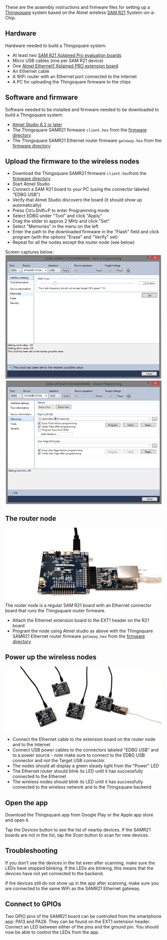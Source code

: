 These are the assembly instructions and firmware files for setting up a
[Thingsquare](http://thingsquare.com) system based on the
Atmel wireless [SAM R21](http://www.atmel.com/tools/atsamr21-xpro.aspx)
System-on-a-Chip.

## Hardware

Hardware needed to build a Thingsquare system:

* At least two [SAM R21 Xplained Pro evaluation boards](http://www.atmel.com/tools/atsamr21-xpro.aspx)
* Micro USB cables (one per SAM R21 device)
* One [Atmel Ethernet1 Xplained PRO extension board](http://www.atmel.com/tools/ETHERNET1_XPRO.aspx)
* An Ethernet cable
* A WiFi router with an Ethernet port connected to the Internet
* A PC for uploading the Thingsquare firmware to the chips

## Software and firmware

Software needed to be installed and firmware needed to be downloaded
to build a Thingsquare system:

* [Atmel Studio 6.2 or later](http://www.atmel.com/tools/ATMELSTUDIO.aspx)
* The Thingsquare SAMR21 firmware `client.hex` from the [firmware directory](../firmware/)
* The Thingsquare SAMR21 Ethernet router firmware `gateway.hex` from the [firmware directory](../firmware/)

## Upload the firmware to the wireless nodes

* Download the Thingsquare SAMR21 firmware `client.hex`from the [firmware directory](../firmware/)
* Start Atmel Studio
* Connect a SAM R21 board to your PC (using the connector labeled "EDBG USB")
* Verify that Atmel Studio discovers the board (it should show up automatically)
* Press Ctrl+Shift+P to enter Programming mode
* Select EDBG under "Tool" and click "Apply"
* Drag the slider to approx 2 MHz and click "Set"
* Select "Memories" in the menu on the left
* Enter the path to the downloaded firmware in the "Flash" field and click program (with the options "Erase" and "Verify" set)
* Repeat for all the nodes except the router node (see below)

Screen captures below:
![Atmel Studio 2 screenshot](program-2.png?raw=true)
![Atmel Studio 2 screenshot](program-3.png?raw=true)


## The router node
![Connected router node](r21_eth.jpg?raw=true)
The router node is a regular SAM R21 board with an Ethernet connector
board that runs the Thingsquare router firmware.
* Attach the Ethernet extension board to the EXT1 header on the R21 board
* Program the node using Atmel studio as above with the Thingsquare SAMR21 Ethernet router firmware `gateway.hex`
from the [firmware directory](../firwmare/)


## Power up the wireless nodes
![Assembled wireless nodes](r21_kit.jpg?raw=true)
* Connect the Ethernet cable to the extension board on the router node and to the Internet
* Connect USB power cables to the connectors labeled "EDBG USB" and to
  a power source - *note* make sure to connect to the EDBG USB
  connector and not the Target USB connector.
* The nodes should all display a green steady light from the "Power"
  LED
* The Ethernet router should blink its LED until it has successfully
  connected to the Ethernet
* The wireless nodes should blink its LED until it has successfully
  connected to the wireless network and to the Thingsquare backend

## Open the app
Download the Thingsquare app from Google Play or the Apple app store and open it.

Tap the _Devices_ button to see the list of nearby devices. If the SAMR21 boards are not in the list, tap the _Scan_ button to scan for new devices.

## Troubleshooting

If you don't see the devices in the list even after scanning, make sure the LEDs have stopped blinking. If the LEDs are blinking, this means that the devices have not yet connected to the backend.

If the devices still do not show up in the app after scanning, make sure you are connected to the same WiFi as the SAMR21 Ethernet gateway.

## Connect to GPIOs

Two GPIO pins of the SAMR21 board can be controlled from the smartphone app: PA13 and PA28. They can be found on the EXT1 extension header. Connect an LED between either of the pins and the ground pin. You should now be able to control the LEDs from the app.
